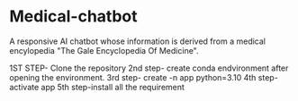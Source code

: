 # Medical-chatbot
A  responsive AI chatbot whose information is derived from a medical encylopedia "The Gale Encyclopedia Of Medicine".

1ST STEP-  Clone the repository
2nd step- create conda endvironment after opening the environment.
3rd step- create -n app python=3.10
4th step-activate app
5th step-install all the requirement 